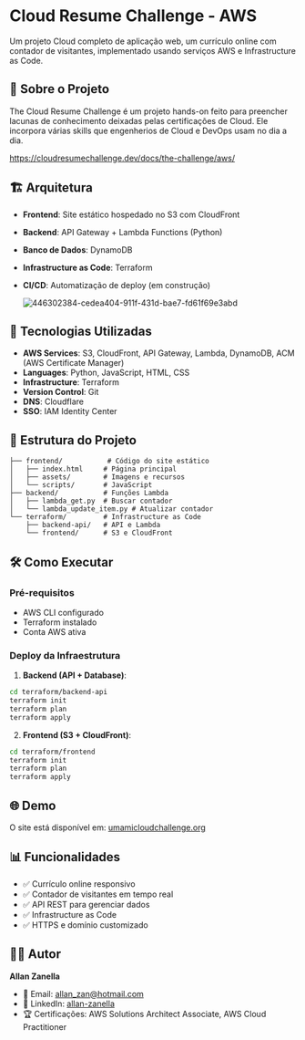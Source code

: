 # Cloud Resume Challenge - AWS

Um projeto Cloud completo de aplicação web, um currículo online com contador de visitantes, implementado usando serviços AWS e Infrastructure as Code.

## 🎯 Sobre o Projeto

The Cloud Resume Challenge é um projeto hands-on feito para preencher lacunas de conhecimento deixadas pelas certificações de Cloud. Ele incorpora várias skills que engenherios de Cloud e DevOps usam no dia a dia. 

https://cloudresumechallenge.dev/docs/the-challenge/aws/

## 🏗️ Arquitetura

- **Frontend**: Site estático hospedado no S3 com CloudFront
- **Backend**: API Gateway + Lambda Functions (Python)
- **Banco de Dados**: DynamoDB
- **Infrastructure as Code**: Terraform
- **CI/CD**: Automatização de deploy (em construção)

  ![446302384-cedea404-911f-431d-bae7-fd61f69e3abd](https://github.com/user-attachments/assets/00de3710-1146-4aa5-b940-22ea34fe3e2f)


## 🚀 Tecnologias Utilizadas

- **AWS Services**: S3, CloudFront, API Gateway, Lambda, DynamoDB, ACM (AWS Certificate Manager)
- **Languages**: Python, JavaScript, HTML, CSS
- **Infrastructure**: Terraform
- **Version Control**: Git
- **DNS**: Cloudflare
- **SSO**: IAM Identity Center


## 📁 Estrutura do Projeto

```
├── frontend/           # Código do site estático
│   ├── index.html     # Página principal
│   ├── assets/        # Imagens e recursos
│   └── scripts/       # JavaScript
├── backend/           # Funções Lambda
│   ├── lambda_get.py  # Buscar contador
│   └── lambda_update_item.py # Atualizar contador
└── terraform/         # Infrastructure as Code
    ├── backend-api/   # API e Lambda
    └── frontend/      # S3 e CloudFront
```

## 🛠️ Como Executar

### Pré-requisitos
- AWS CLI configurado
- Terraform instalado
- Conta AWS ativa

### Deploy da Infraestrutura

1. **Backend (API + Database)**:
```bash
cd terraform/backend-api
terraform init
terraform plan
terraform apply
```

2. **Frontend (S3 + CloudFront)**:
```bash
cd terraform/frontend
terraform init
terraform plan
terraform apply
```

## 🌐 Demo

O site está disponível em: [umamicloudchallenge.org](https://www.umamicloudchallenge.org)

## 📊 Funcionalidades

- ✅ Currículo online responsivo
- ✅ Contador de visitantes em tempo real
- ✅ API REST para gerenciar dados
- ✅ Infrastructure as Code
- ✅ HTTPS e domínio customizado

## 👨‍💻 Autor

**Allan Zanella**
- 📧 Email: allan_zan@hotmail.com
- 💼 LinkedIn: [allan-zanella](https://www.linkedin.com/in/allan-zanella)
- 🏆 Certificações: AWS Solutions Architect Associate, AWS Cloud Practitioner
